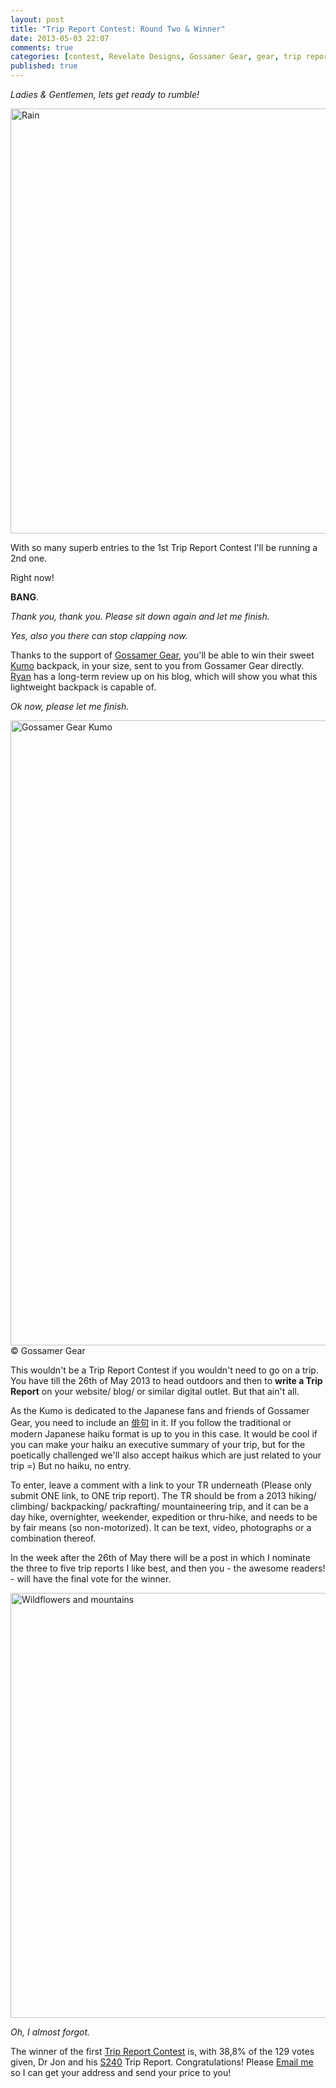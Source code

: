 ```yaml
---
layout: post
title: "Trip Report Contest: Round Two & Winner"
date: 2013-05-03 22:07
comments: true
categories: [contest, Revelate Designs, Gossamer Gear, gear, trip report contest]
published: true
---
```


*Ladies & Gentlemen, lets get ready to rumble!*

<a href="http://www.flickr.com/photos/hendrikmorkel/8694682499/" title="Rain by HendrikMorkel, on Flickr"><img src="http://farm9.staticflickr.com/8403/8694682499_c500d2ecd3_b.jpg" width="1024" height="680" alt="Rain"></a>

<!-- more -->

With so many superb entries to the 1st Trip Report Contest I'll be running a 2nd one.

Right now! 

**BANG**.

*Thank you, thank you. Please sit down again and let me finish.*

*Yes, also you there can stop clapping now.*

Thanks to the support of [Gossamer Gear](http://gossamergear.com/), you'll be able to win their sweet [Kumo](http://gossamergear.com/packs/backpacks/kumo-superlight-backpack.html) backpack, in your size, sent to you from Gossamer Gear directly. [Ryan](http://www.guthookhikes.com/2012/09/gossamer-gear-kumo-extended-use-review.html) has a long-term review up on his blog, which will show you what this lightweight backpack is capable of.

*Ok now, please let me finish.*

<a href="http://www.flickr.com/photos/hendrikmorkel/8705758628/" title="Gossamer Gear Kumo by HendrikMorkel, on Flickr"><img src="http://farm9.staticflickr.com/8538/8705758628_d0e5f993ba_b.jpg" width="1000" height="1000" alt="Gossamer Gear Kumo"></a>
© Gossamer Gear

This wouldn't be a Trip Report Contest if you wouldn't need to go on a trip. You have till the 26th of May 2013 to head outdoors and then to **write a Trip Report** on your website/ blog/ or similar digital outlet. But that ain't all. 

As the Kumo is dedicated to the Japanese fans and friends of Gossamer Gear, you need to include an [俳句](http://en.wikipedia.org/wiki/Haiku) in it. If you follow the traditional or modern Japanese haiku format is up to you in this case. It would be cool if you can make your haiku an executive summary of your trip, but for the poetically challenged we'll also accept haikus which are just related to your trip =) But no haiku, no entry. 

To enter, leave a comment with a link to your TR underneath (Please only submit ONE link, to ONE trip report). The TR should be from a 2013 hiking/ climbing/ backpacking/ packrafting/ mountaineering trip, and it can be a day hike, overnighter, weekender, expedition or thru-hike, and needs to be by fair means (so non-motorized). It can be text, video, photographs or a combination thereof. 

In the week after the 26th of May there will be a post in which I nominate the three to five trip reports I like best, and then you - the awesome readers! - will have the final vote for the winner.

<a href="http://www.flickr.com/photos/hendrikmorkel/7175494629/" title="Wildflowers and mountains by HendrikMorkel, on Flickr"><img src="http://farm8.staticflickr.com/7103/7175494629_487b6bd8a8_b.jpg" width="1024" height="680" alt="Wildflowers and mountains"></a>

*Oh, I almost forgot.*

The winner of the first [Trip Report Contest](http://hikinginfinland.com/2013/04/trip-report-contest-finalists.html) is, with 38,8% of the 129 votes given, Dr Jon and his [S240](http://drj0nswanderings.wordpress.com/2013/03/23/s24o-part-2/) Trip Report. Congratulations! Please [Email me](mailto:hendrik@hikinginfinland.com) so I can get your address and send your price to you!